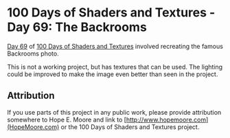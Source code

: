 # 100 Days of Shaders and Textures - Day 69: The Backrooms
[Day 69](https://hopemoore.com/100days/2020/07/18/day-69/) of [100 Days of Shaders and Textures](https://hopemoore.com/100days) involved recreating the famous Backrooms photo.

This is not a working project, but has textures that can be used. The lighting could be improved to make the image even better than seen in the project.

## Attribution
If you use parts of this project in any public work, please provide attribution somewhere to Hope E. Moore and link to [http://www.hopemoore.com](HopeMoore.com) or the 100 Days of Shaders and Textures project.
